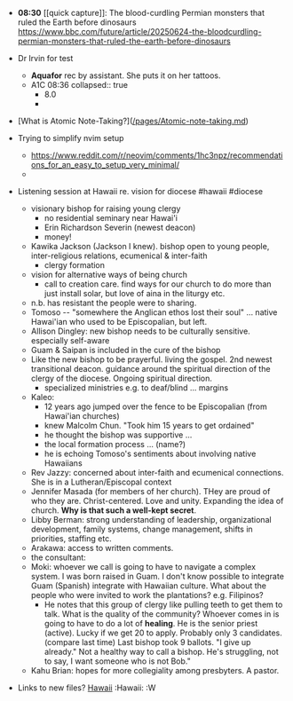 - **08:30** [[quick capture]]: The blood-curdling Permian monsters that ruled the Earth before dinosaurs https://www.bbc.com/future/article/20250624-the-bloodcurdling-permian-monsters-that-ruled-the-earth-before-dinosaurs
- Dr Irvin for test
	- **Aquafor** rec by assistant. She puts it on her tattoos.
	- A1C 08:36
	  collapsed:: true
		- 8.0
		-
- [[](https://dev.to/gokayburuc/atomic-note-taking-guide-4fo9#what-is-atomic-notetaking)What is Atomic Note-Taking?]([/pages/Atomic-note-taking.md](//pages/Atomic-note-taking.md.md))
- Trying to simplify nvim setup
	- https://www.reddit.com/r/neovim/comments/1hc3npz/recommendations_for_an_easy_to_setup_very_minimal/
	-
- Listening session at Hawaii re. vision for diocese #hawaii #diocese
	- visionary bishop for raising young clergy
		- no residential seminary near Hawai'i
		- Erin Richardson Severin (newest deacon)
		- money!
	- Kawika Jackson (Jackson I knew). bishop open to young people, inter-religious relations, ecumenical & inter-faith
		- clergy formation
	- vision for alternative ways of being church
		- call to creation care. find ways for our church to do more than just install solar, but love of aina in the liturgy etc.
	- n.b. has resistant the people were to sharing.
	- Tomoso -- "somewhere the Anglican ethos lost their soul" ... native Hawai'ian who used to be Episcopalian, but left.
	- Allison Dingley: new bishop needs to be culturally sensitive. especially self-aware
	- Guam & Saipan is included in the cure of the bishop
	- Like the new bishop to be prayerful. living the gospel. 2nd newest transitional deacon. guidance around the spiritual direction of the clergy of the diocese. Ongoing spiritual direction.
		- specialized ministries e.g. to deaf/blind ... margins
	- Kaleo:
		- 12 years ago jumped over the fence to be Episcopalian (from Hawai'ian churches)
		- knew Malcolm Chun. "Took him 15 years to get ordained"
		- he thought the bishop was supportive ...
		- the local formation process ... (name?)
		- he is echoing Tomoso's sentiments about involving native Hawaiians
	- Rev Jazzy: concerned about inter-faith and ecumenical connections. She is in a Lutheran/Episcopal context
	- Jennifer Masada (for members of her church). THey are proud of who they are. Christ-centered. Love and unity. Expanding the idea of church. **Why is that such a well-kept secret**.
	- Libby Berman: strong understanding of leadership, organizational development, family systems, change management, shifts in priorities, staffing etc.
	- Arakawa: access to written comments.
  - the consultant: 
  - Moki: whoever we call is going to have to navigate a complex system. I was born raised in Guam. I don't know possible to integrate Guam (Spanish) integrate with Hawaiian culture. What about the people who were invited to work the plantations? e.g. Filipinos? 
    - He notes that this group of clergy like pulling teeth to get them to talk. What is the quality of the community? Whoever comes in is going to have to do a lot of **healing**. He is the senior priest (active). Lucky if we get 20 to apply. Probably only 3 candidates. (compare last time) Last bishop took 9 ballots. "I give up already." Not a healthy way to call a bishop. He's struggling, not to say, I want someone who is not Bob."
  - Kahu Brian: hopes for more collegiality among presbyters. A pastor.

- Links to new files?
[Hawaii](/Hawaii.md) :Hawaii:
:W

